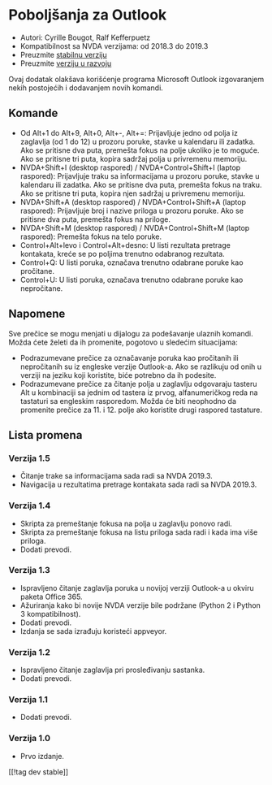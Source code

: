 # Poboljšanja za Outlook #

* Autori: Cyrille Bougot, Ralf Kefferpuetz
* Kompatibilnost sa NVDA verzijama: od 2018.3 do 2019.3
* Preuzmite [stabilnu verziju][1]
* Preuzmite [verziju u razvoju][2]

Ovaj dodatak olakšava korišćenje programa Microsoft Outlook izgovaranjem
nekih postojećih i dodavanjem novih komandi.

## Komande

* Od Alt+1 do Alt+9, Alt+0, Alt+-, Alt+=: Prijavljuje jedno od polja iz
  zaglavlja (od 1 do 12) u prozoru poruke, stavke u kalendaru ili
  zadatka. Ako se pritisne dva puta, premešta fokus na polje ukoliko je to
  moguće. Ako se pritisne tri puta, kopira sadržaj polja u privremenu
  memoriju.
* NVDA+Shift+I (desktop raspored) / NVDA+Control+Shift+I (laptop raspored):
  Prijavljuje traku sa informacijama u prozoru poruke, stavke u kalendaru
  ili zadatka. Ako se pritisne dva puta, premešta fokus na traku. Ako se
  pritisne tri puta, kopira njen sadržaj u privremenu memoriju.
* NVDA+Shift+A (desktop raspored) / NVDA+Control+Shift+A (laptop raspored):
  Prijavljuje broj i nazive priloga u prozoru poruke. Ako se pritisne dva
  puta, premešta fokus na priloge.
* NVDA+Shift+M (desktop raspored) / NVDA+Control+Shift+M (laptop raspored):
  Premešta fokus na telo poruke.
* Control+Alt+levo i Control+Alt+desno: U listi rezultata pretrage
  kontakata, kreće se po poljima trenutno odabranog rezultata.
* Control+Q: U listi poruka, označava trenutno odabrane poruke kao
  pročitane.
* Control+U: U listi poruka, označava trenutno odabrane poruke kao
  nepročitane.

## Napomene

Sve prečice se mogu menjati u dijalogu za podešavanje ulaznih komandi. Možda
ćete želeti da ih promenite, pogotovo u sledećim situacijama:

* Podrazumevane prečice za označavanje poruka kao pročitanih ili
  nepročitanih su iz engleske verzije Outlook-a. Ako se razlikuju od onih u
  verziji na jeziku koji koristite, biće potrebno da ih podesite.
* Podrazumevane prečice za čitanje polja u zaglavlju odgovaraju tasteru Alt
  u kombinaciji sa jednim od tastera iz prvog, alfanumeričkog reda na
  tastaturi sa engleskim rasporedom. Možda će biti neophodno da promenite
  prečice za 11. i 12. polje ako koristite drugi raspored tastature.

## Lista promena

### Verzija 1.5

* Čitanje trake sa informacijama sada radi sa NVDA 2019.3.
* Navigacija u rezultatima pretrage kontakata sada radi sa NVDA 2019.3.

### Verzija 1.4

* Skripta za premeštanje fokusa na polja u zaglavlju ponovo radi.
* Skripta za premeštanje fokusa na listu priloga sada radi i kada ima više
  priloga.
* Dodati prevodi.

### Verzija 1.3

* Ispravljeno čitanje zaglavlja poruka u novijoj verziji Outlook-a u okviru
  paketa Office 365.
* Ažuriranja kako bi novije NVDA verzije bile podržane (Python 2 i Python 3
  kompatibilnost).
* Dodati prevodi.
* Izdanja se sada izrađuju koristeći appveyor.

### Verzija 1.2

* Ispravljeno čitanje zaglavlja pri prosleđivanju sastanka.
* Dodati prevodi.

### Verzija 1.1

* Dodati prevodi.

### Verzija 1.0

* Prvo izdanje.

[[!tag dev stable]]

[1]: https://addons.nvda-project.org/files/get.php?file=outlookextended

[2]: https://addons.nvda-project.org/files/get.php?file=outlookextended-dev
